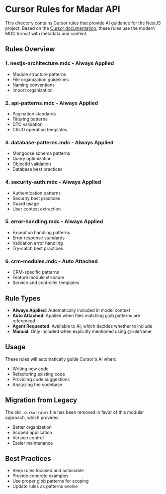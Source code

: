 # Cursor Rules for Madar API

This directory contains Cursor rules that provide AI guidance for the NestJS project. Based on the [Cursor documentation](https://docs.cursor.com/context/rules), these rules use the modern MDC format with metadata and content.

## Rules Overview

### 1. **nestjs-architecture.mdc** - Always Applied
- Module structure patterns
- File organization guidelines
- Naming conventions
- Import organization

### 2. **api-patterns.mdc** - Always Applied
- Pagination standards
- Filtering patterns
- DTO validation
- CRUD operation templates

### 3. **database-patterns.mdc** - Always Applied
- Mongoose schema patterns
- Query optimization
- ObjectId validation
- Database best practices

### 4. **security-auth.mdc** - Always Applied
- Authentication patterns
- Security best practices
- Guard usage
- User context extraction

### 5. **error-handling.mdc** - Always Applied
- Exception handling patterns
- Error response standards
- Validation error handling
- Try-catch best practices

### 6. **crm-modules.mdc** - Auto Attached
- CRM-specific patterns
- Feature module structure
- Service and controller templates

## Rule Types

- **Always Applied**: Automatically included in model context
- **Auto Attached**: Applied when files matching glob patterns are referenced
- **Agent Requested**: Available to AI, which decides whether to include
- **Manual**: Only included when explicitly mentioned using @ruleName

## Usage

These rules will automatically guide Cursor's AI when:
- Writing new code
- Refactoring existing code
- Providing code suggestions
- Analyzing the codebase

## Migration from Legacy

The old `.cursorrules` file has been removed in favor of this modular approach, which provides:
- Better organization
- Scoped application
- Version control
- Easier maintenance

## Best Practices

- Keep rules focused and actionable
- Provide concrete examples
- Use proper glob patterns for scoping
- Update rules as patterns evolve 